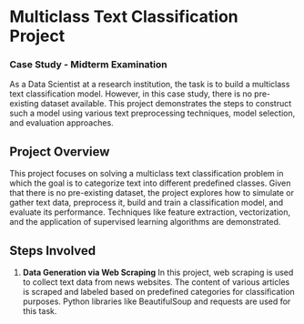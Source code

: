 # Multiclass Text Classification Project

### Case Study - Midterm Examination
As a Data Scientist at a research institution, the task is to build a multiclass text classification model. However, in this case study, there is no pre-existing dataset available. This project demonstrates the steps to construct such a model using various text preprocessing techniques, model selection, and evaluation approaches.

## Project Overview
This project focuses on solving a multiclass text classification problem in which the goal is to categorize text into different predefined classes. Given that there is no pre-existing dataset, the project explores how to simulate or gather text data, preprocess it, build and train a classification model, and evaluate its performance. Techniques like feature extraction, vectorization, and the application of supervised learning algorithms are demonstrated.

## Steps Involved
1. **Data Generation via Web Scraping**
In this project, web scraping is used to collect text data from news websites. The content of various articles is scraped and labeled based on predefined categories for classification purposes. Python libraries like BeautifulSoup and requests are used for this task.
